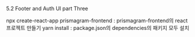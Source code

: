 
5.2 Footer and Auth UI part Three



npx create-react-app prismagram-frontend : prismagram-frontend의 react 프로젝트 만들기
yarn install : package.json의 dependencies의 패키지 모두 설치
